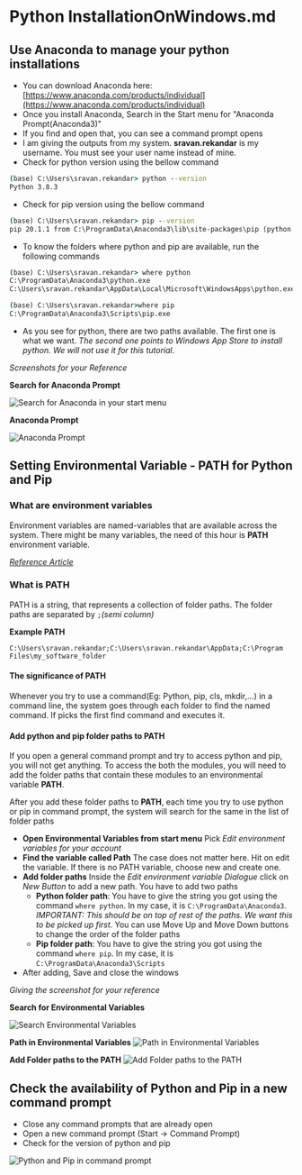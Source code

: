 # Python InstallationOnWindows.md

## Use Anaconda to manage your python installations

- You can download Anaconda here: [https://www.anaconda.com/products/individual](https://www.anaconda.com/products/individual)
- Once you install Anaconda, Search in the Start menu for "Anaconda Prompt(Anaconda3)"
- If you find and open that, you can see a command prompt opens
- I am giving the outputs from my system. **sravan.rekandar** is my username. You must see your user name instead of mine.
- Check for python version using the bellow command

```cmd
(base) C:\Users\sravan.rekandar> python --version
Python 3.8.3
```

- Check for pip version using the bellow command

```cmd
(base) C:\Users\sravan.rekandar> pip --version
pip 20.1.1 from C:\ProgramData\Anaconda3\lib\site-packages\pip (python 3.8)
```

- To know the folders where python and pip are available, run the following commands

```cmd
(base) C:\Users\sravan.rekandar> where python
C:\ProgramData\Anaconda3\python.exe
C:\Users\sravan.rekandar\AppData\Local\Microsoft\WindowsApps\python.exe

(base) C:\Users\sravan.rekandar>where pip
C:\ProgramData\Anaconda3\Scripts\pip.exe
```

- As you see for python, there are two paths available. The first one is what we want. _The second one points to Windows App Store to install python. We will not use it for this tutorial_.

_Screenshots for your Reference_

**Search for Anaconda Prompt**

![Search for Anaconda in your start menu](images/anaconda-search.png)

**Anaconda Prompt**

![Anaconda Prompt](images/anaconda-prompt.png)

## Setting Environmental Variable - PATH for Python and Pip

### What are environment variables

Environment variables are named-variables that are available across the system. There might be many variables, the need of this hour is **PATH** environment variable.

_[Reference Article](https://en.wikipedia.org/wiki/Environment_variable)_

### What is PATH

PATH is a string, that represents a collection of folder paths. The folder paths are separated by ```;```_(semi column)_

**Example PATH**

```text
C:\Users\sravan.rekandar;C:\Users\sravan.rekandar\AppData;C:\Program Files\my_software_folder
```

#### The significance of PATH

Whenever you try to use a command(Eg: Python, pip, cls, mkdir,...) in a command line, the system goes through each folder to find the named command. If picks the first find command and executes it.

#### Add python and pip folder paths to PATH

If you open a general command prompt and try to access python and pip, you will not get anything. To access the both the modules, you will need to add the folder paths that contain these modules to an environmental variable **PATH**.

After you add these folder paths to **PATH**, each time you try to use python or pip in command prompt, the system will search for the same in the list of folder paths

- **Open Environmental Variables from start menu** Pick _Edit environment variables for your account_
- **Find the variable called Path** The case does not matter here. Hit on edit the variable. If there is no PATH variable, choose new and create one.
- **Add folder paths** Inside the _Edit environment variable Dialogue_ click on _New Button_ to add a new path. You have to add two paths
  - **Python folder path**: You have to give the string you got using the command ```where python```. In my case, it is ```C:\ProgramData\Anaconda3```. _IMPORTANT: This should be on top of rest of the paths. We want this to be picked up first_. You can use Move Up and Move Down buttons to change the order of the folder paths
  - **Pip folder path**: You have to give the string you got using the command ```where pip```. In my case, it is ```C:\ProgramData\Anaconda3\Scripts```
- After adding, Save and close the windows

_Giving the screenshot for your reference_

**Search for Environmental Variables**

![Search Environmental Variables](images/environment-variables-search.png)

**Path in Environmental Variables**
![Path in Environmental Variables](images/path-in-dialog.png)

**Add Folder paths to the PATH**
![Add Folder paths to the PATH](images/path-folder-paths.png)

## Check the availability of Python and Pip in a new command prompt

- Close any command prompts that are already open
- Open a new command prompt (Start -> Command Prompt)
- Check for the version of python and pip

![Python and Pip in command prompt](images/python-and-pip-in-cmd.png)
